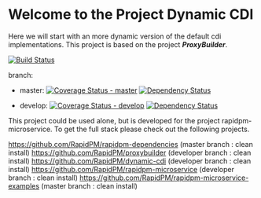 # Welcome to the Project Dynamic CDI

Here we will start with an more dynamic version of the default cdi implementations.
This project is based on the project ***ProxyBuilder***.

[![Build Status](https://travis-ci.org/RapidPM/dynamic-cdi.svg?branch=develop)](https://travis-ci.org/RapidPM/dynamic-cdi)

branch:
+ master:
[![Coverage Status - master](https://coveralls.io/repos/RapidPM/dynamic-cdi/badge.svg?branch=master)](https://coveralls.io/r/RapidPM/dynamic-cdi?branch=master)
[![Dependency Status](https://www.versioneye.com/user/projects/55a3ad19323939002100061e/badge.svg?style=flat)](https://www.versioneye.com/user/projects/55a3ad19323939002100061e)

+ develop:
[![Coverage Status - develop](https://coveralls.io/repos/RapidPM/dynamic-cdi/badge.svg?branch=develop)](https://coveralls.io/r/RapidPM/dynamic-cdi?branch=develop)
[![Dependency Status](https://www.versioneye.com/user/projects/55a3ad16323939001800069a/badge.svg?style=flat)](https://www.versioneye.com/user/projects/55a3ad16323939001800069a)

This project could be used alone, but is developed for the project rapidpm-microservice. To get the full stack please check out the following projects.

https://github.com/RapidPM/rapidpm-dependencies (master branch : clean install)
https://github.com/RapidPM/proxybuilder (developer branch : clean install)
https://github.com/RapidPM/dynamic-cdi (developer branch : clean install)
https://github.com/RapidPM/rapidpm-microservice (developer branch : clean install)
https://github.com/RapidPM/rapidpm-microservice-examples (master branch : clean install)
